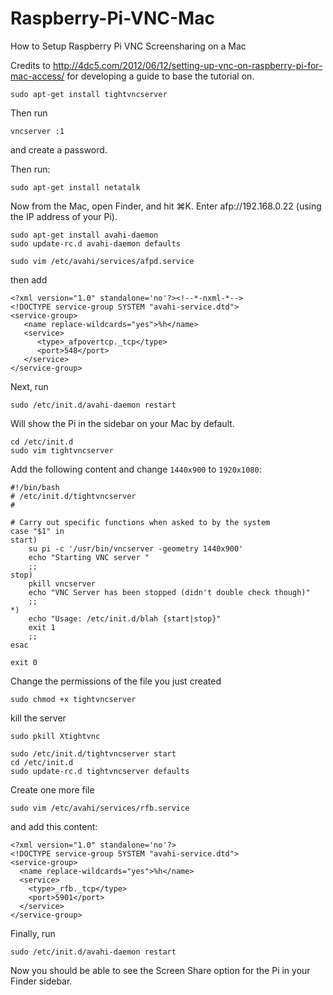 # Raspberry-Pi-VNC-Mac
How to Setup Raspberry Pi VNC Screensharing on a Mac

Credits to http://4dc5.com/2012/06/12/setting-up-vnc-on-raspberry-pi-for-mac-access/ for developing a guide to base the tutorial on.

```
sudo apt-get install tightvncserver
```
Then run
```
vncserver :1
```
and create a password.

Then run:

```
sudo apt-get install netatalk
```

Now from the Mac, open Finder, and hit ⌘K. Enter afp://192.168.0.22 (using the IP address of your Pi).

```
sudo apt-get install avahi-daemon
sudo update-rc.d avahi-daemon defaults
```
```
sudo vim /etc/avahi/services/afpd.service
```
then add

```
<?xml version="1.0" standalone='no'?><!--*-nxml-*-->
<!DOCTYPE service-group SYSTEM "avahi-service.dtd">
<service-group>
   <name replace-wildcards="yes">%h</name>
   <service>
      <type>_afpovertcp._tcp</type>
      <port>548</port>
   </service>
</service-group>
```
Next, run
```
sudo /etc/init.d/avahi-daemon restart
```

Will show the Pi in the sidebar on your Mac by default.

```
cd /etc/init.d
sudo vim tightvncserver
```
Add the following content and change `1440x900` to `1920x1080`:

```
#!/bin/bash
# /etc/init.d/tightvncserver
#

# Carry out specific functions when asked to by the system
case "$1" in
start)
    su pi -c '/usr/bin/vncserver -geometry 1440x900'
    echo "Starting VNC server "
    ;;
stop)
    pkill vncserver
    echo "VNC Server has been stopped (didn't double check though)"
    ;;
*)
    echo "Usage: /etc/init.d/blah {start|stop}"
    exit 1
    ;;
esac

exit 0
```

Change the permissions of the file you just created

```
sudo chmod +x tightvncserver
```
kill the server

```
sudo pkill Xtightvnc
```

```
sudo /etc/init.d/tightvncserver start
cd /etc/init.d
sudo update-rc.d tightvncserver defaults
```
Create one more file
```
sudo vim /etc/avahi/services/rfb.service
```
and add this content:

```
<?xml version="1.0" standalone='no'?>
<!DOCTYPE service-group SYSTEM "avahi-service.dtd">
<service-group>
  <name replace-wildcards="yes">%h</name>
  <service>
    <type>_rfb._tcp</type>
    <port>5901</port>
  </service>
</service-group>
```
Finally, run

```
sudo /etc/init.d/avahi-daemon restart
```

Now you should be able to see the Screen Share option for the Pi in your Finder sidebar.
